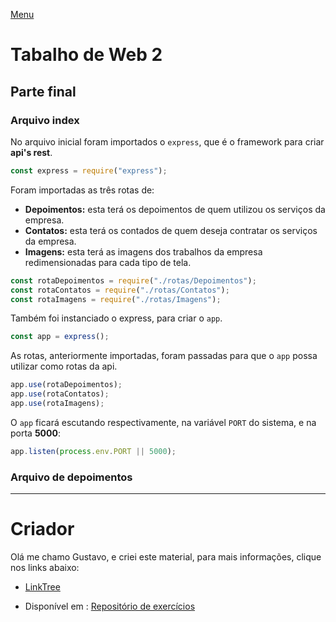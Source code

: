 [Menu](https://gusleaooliveira.github.io/posts/)


# Tabalho de Web 2
## Parte final

### Arquivo index
No arquivo inicial foram importados o `express`, que é o framework para criar **api's rest**.

```typescript
const express = require("express");
```

Foram importadas as três rotas de:
* **Depoimentos:** esta terá os depoimentos de quem utilizou os serviços da empresa.
* **Contatos:** esta terá os contados de quem deseja contratar os serviços da empresa.
* **Imagens:** esta terá as imagens dos trabalhos da empresa redimensionadas para cada tipo de tela.

```typescript
const rotaDepoimentos = require("./rotas/Depoimentos");
const rotaContatos = require("./rotas/Contatos");
const rotaImagens = require("./rotas/Imagens");
```

Também foi instanciado o express, para criar o `app`.

```typescript
const app = express();
```

As rotas, anteriormente importadas, foram passadas para que o `app` possa utilizar como rotas da api.
```typescript
app.use(rotaDepoimentos);
app.use(rotaContatos);
app.use(rotaImagens);
```

O `app` ficará escutando respectivamente, na variável `PORT` do sistema, e na porta **5000**:
```typescript
app.listen(process.env.PORT || 5000);
```

### Arquivo de depoimentos



***

# Criador
Olá me chamo Gustavo, e criei este material, para mais informações, clique nos links abaixo:

* [LinkTree](https://www.linktree.com.br/gusleaooliveira)


* Disponível em : [Repositório de exercícios](https://gusleaooliveira.github.io/posts/)
